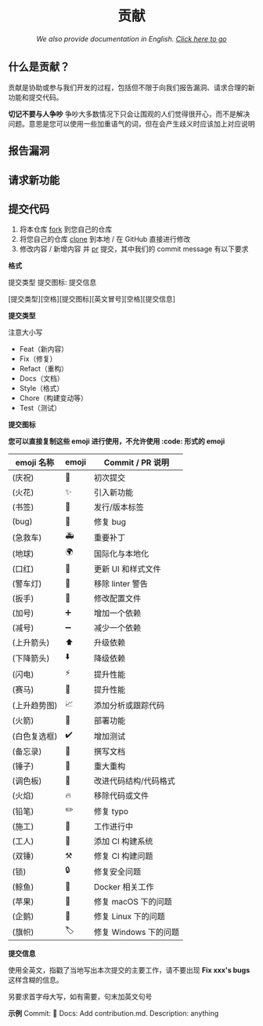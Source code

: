 <h1 align="center">贡献</h1>
<h6 align="center">We also provide documentation in English. <a href="../#/">Click here to go</a></h6>

## 什么是贡献？

贡献是协助或参与我们开发的过程，包括但不限于向我们报告漏洞、请求合理的新功能和提交代码。

**切记不要与人争吵** 争吵大多数情况下只会让围观的人们觉得很开心，而不是解决问题。意思是您可以使用一些加重语气的词，但在会产生歧义时应该加上对应说明

## 报告漏洞

## 请求新功能

## 提交代码

1. 将本仓库 [fork](https://docs.github.com/en/get-started/quickstart/fork-a-repo) 到您自己的仓库
2. 将您自己的仓库 [clone](https://github.com/git-guides/git-clone) 到本地 / 在 GitHub 直接进行修改
2. 修改内容 / 新增内容 并 [pr](https://docs.github.com/en/pull-requests) 提交，其中我们的 commit message 有以下要求

**格式**

提交类型 提交图标: 提交信息

[提交类型]\[空格][提交图标]\[英文冒号][空格]\[提交信息]

**提交类型**

注意大小写

- Feat（新内容）
- Fix（修复）
- Refact（重构）
- Docs（文档）
- Style（格式）
- Chore（构建变动等）
- Test（测试）

**提交图标**

**您可以直接复制这些 emoji 进行使用，不允许使用 :code: 形式的 emoji**

| emoji 名称   | emoji | Commit / PR 说明      |
| ------------ | ----- | --------------------- |
| (庆祝)       | 🎉     | 初次提交              |
| (火花)       | ✨     | 引入新功能            |
| (书签)       | 🔖     | 发行/版本标签         |
| (bug)        | 🐛     | 修复 bug              |
| (急救车)     | 🚑     | 重要补丁              |
| (地球)       | 🌍     | 国际化与本地化        |
| (口红)       | 💄     | 更新 UI 和样式文件    |
| (警车灯)     | 🚨     | 移除 linter 警告      |
| (扳手)       | 🔧     | 修改配置文件          |
| (加号)       | ➕     | 增加一个依赖          |
| (减号)       | ➖     | 减少一个依赖          |
| (上升箭头)   | ⬆️     | 升级依赖              |
| (下降箭头)   | ⬇️     | 降级依赖              |
| (闪电)       | ⚡️     | 提升性能              |
| (赛马)       | 🐎     | 提升性能              |
| (上升趋势图) | 📈     | 添加分析或跟踪代码    |
| (火箭)       | 🚀     | 部署功能              |
| (白色复选框) | ✔️     | 增加测试              |
| (备忘录)     | 📝     | 撰写文档              |
| (锤子)       | 🔨     | 重大重构              |
| (调色板)     | 🎨     | 改进代码结构/代码格式 |
| (火焰)       | 🔥     | 移除代码或文件        |
| (铅笔)       | ✏️     | 修复 typo             |
| (施工)       | 🚧     | 工作进行中            |
| (工人)       | 👷     | 添加 CI 构建系统      |
| (双锤)       | ⚒️     | 修复 CI 构建问题      |
| (锁)         | 🔒     | 修复安全问题          |
| (鲸鱼)       | 🐳     | Docker 相关工作       |
| (苹果)       | 🍎     | 修复 macOS 下的问题   |
| (企鹅)       | 🐧     | 修复 Linux 下的问题   |
| (旗帜)       | 🏷️     | 修复 Windows 下的问题 |

**提交信息**

使用全英文，指戳了当地写出本次提交的主要工作，请不要出现 **Fix xxx's bugs** 这样含糊的信息。

另要求首字母大写，如有需要，句末加英文句号

**示例**
Commit:  📝 Docs: Add contribution.md.
Description: anything
